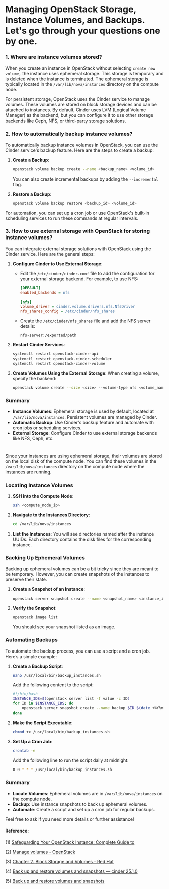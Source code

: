 # Managing OpenStack Storage, Instance Volumes, and Backups. Let's go through your questions one by one.

### 1. Where are instance volumes stored?

When you create an instance in OpenStack without selecting `create new volume,` the instance uses ephemeral storage. This storage is temporary and is deleted when the instance is terminated. The ephemeral storage is typically located in the `/var/lib/nova/instances` directory on the compute node.

For persistent storage, OpenStack uses the Cinder service to manage volumes. These volumes are stored on block storage devices and can be attached to instances. By default, Cinder uses LVM (Logical Volume Manager) as the backend, but you can configure it to use other storage backends like Ceph, NFS, or third-party storage solutions.

### 2. How to automatically backup instance volumes?

To automatically backup instance volumes in OpenStack, you can use the Cinder service's backup feature. Here are the steps to create a backup:

1. **Create a Backup**:
   ```bash
   openstack volume backup create --name <backup_name> <volume_id>
   ```
   You can also create incremental backups by adding the `--incremental` flag.

2. **Restore a Backup**:
   ```bash
   openstack volume backup restore <backup_id> <volume_id>
   ```

For automation, you can set up a cron job or use OpenStack's built-in scheduling services to run these commands at regular intervals.

### 3. How to use external storage with OpenStack for storing instance volumes?

You can integrate external storage solutions with OpenStack using the Cinder service. Here are the general steps:

1. **Configure Cinder to Use External Storage**:
   - Edit the `/etc/cinder/cinder.conf` file to add the configuration for your external storage backend. For example, to use NFS:
     ```ini
     [DEFAULT]
     enabled_backends = nfs

     [nfs]
     volume_driver = cinder.volume.drivers.nfs.NfsDriver
     nfs_shares_config = /etc/cinder/nfs_shares
     ```
   - Create the `/etc/cinder/nfs_shares` file and add the NFS server details:
     ```plaintext
     nfs-server:/exported/path
     ```

2. **Restart Cinder Services**:
   ```bash
   systemctl restart openstack-cinder-api
   systemctl restart openstack-cinder-scheduler
   systemctl restart openstack-cinder-volume
   ```

3. **Create Volumes Using the External Storage**:
   When creating a volume, specify the backend:
   ```bash
   openstack volume create --size <size> --volume-type nfs <volume_name>
   ```

### Summary

- **Instance Volumes**: Ephemeral storage is used by default, located at `/var/lib/nova/instances`. Persistent volumes are managed by Cinder.
- **Automatic Backup**: Use Cinder's backup feature and automate with cron jobs or scheduling services.
- **External Storage**: Configure Cinder to use external storage backends like NFS, Ceph, etc.

#
Since your instances are using ephemeral storage, their volumes are stored on the local disk of the compute node. You can find these volumes in the `/var/lib/nova/instances` directory on the compute node where the instances are running.

### Locating Instance Volumes

1. **SSH into the Compute Node**:
   ```bash
   ssh <compute_node_ip>
   ```

2. **Navigate to the Instances Directory**:
   ```bash
   cd /var/lib/nova/instances
   ```

3. **List the Instances**:
   You will see directories named after the instance UUIDs. Each directory contains the disk files for the corresponding instance.

### Backing Up Ephemeral Volumes

Backing up ephemeral volumes can be a bit tricky since they are meant to be temporary. However, you can create snapshots of the instances to preserve their state.

1. **Create a Snapshot of an Instance**:
   ```bash
   openstack server snapshot create --name <snapshot_name> <instance_id>
   ```

2. **Verify the Snapshot**:
   ```bash
   openstack image list
   ```
   You should see your snapshot listed as an image.

### Automating Backups

To automate the backup process, you can use a script and a cron job. Here’s a simple example:

1. **Create a Backup Script**:
   ```bash
   nano /usr/local/bin/backup_instances.sh
   ```

   Add the following content to the script:
   ```bash
   #!/bin/bash
   INSTANCE_IDS=$(openstack server list -f value -c ID)
   for ID in $INSTANCE_IDS; do
       openstack server snapshot create --name backup_$ID $(date +%Y%m%d%H%M%S) $ID
   done
   ```

2. **Make the Script Executable**:
   ```bash
   chmod +x /usr/local/bin/backup_instances.sh
   ```

3. **Set Up a Cron Job**:
   ```bash
   crontab -e
   ```

   Add the following line to run the script daily at midnight:
   ```bash
   0 0 * * * /usr/local/bin/backup_instances.sh
   ```

### Summary

- **Locate Volumes**: Ephemeral volumes are in `/var/lib/nova/instances` on the compute node.
- **Backup**: Use instance snapshots to back up ephemeral volumes.
- **Automate**: Create a script and set up a cron job for regular backups.

Feel free to ask if you need more details or further assistance!

#### Reference:
(1) [Safeguarding Your OpenStack Instance: Complete Guide to](https://superuser.openinfra.dev/articles/safeguarding-your-openstack-instance-complete-guide-to-manually-backing-up-ephemeral-and-block-storage/)

(2) [Manage volumes - OpenStack](https://docs.openstack.org/cinder/rocky/cli/cli-manage-volumes.html)

(3) [Chapter 2. Block Storage and Volumes - Red Hat](https://docs.redhat.com/en/documentation/red_hat_openstack_platform/11/html/storage_guide/ch-cinder)

(4) [Back up and restore volumes and snapshots — cinder 25.1.0](https://docs.openstack.org/cinder/latest/admin/volume-backups.html)

(5) [Back up and restore volumes and snapshots](https://docs.openstack.org/cinder/wallaby/admin/blockstorage-volume-backups.html)
